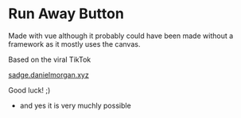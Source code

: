 # Run Away Button

Made with vue although it probably could have been made without a framework as it mostly uses the canvas.

Based on the viral TikTok

[sadge.danielmorgan.xyz](https://sadge.danielmorgan.xyz)

Good luck! ;)
- and yes it is very muchly possible
